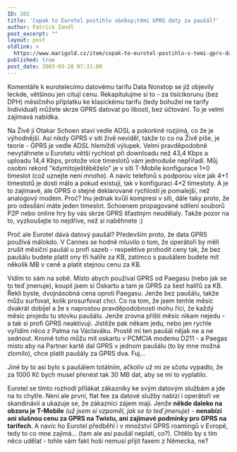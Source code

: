 ```yaml
---
ID: 202
title: 'Copak to Eurotel postihlo s&nbsp;těmi GPRS daty za paušál?'
author: Patrick Zandl
post_excerpt: ""
layout: post
oldlink: >
  https://www.marigold.cz/item/copak-to-eurotel-postihlo-s-temi-gprs-daty-za-pausal
published: true
post_date: 2003-03-28 07:31:00
---
```

<p>
Komentáře k eurotelecímu datovému tarifu Data Nonstop se již objevily leckde, většinou jen citují cenu. Rekapitulujme si to - za tisícikorunu (bez DPH) měsíčního příplatku ke klasickému tarifu (tedy bohužel ne tarify Individual) můžete skrze GPRS datovat po libosti, bez účtování. To je velmi zajímavá nabídka. </p>

<p>
Na Živě ji Otakar Schoen staví vedle ADSL a pokorkně rozjímá, co že je výhodnější. Asi nikdy GPRS v síti živě neviděl, takže to co na Živě píše, je teorie - GPRS je vedle ADSL hlemíždí výlupek. Velmi pravděpodobně nevytáhnete u Eurotelu větší rychlost při downloadu než 43,4 Kbps a uploadu 14,4 Kbps, protože více timeslotů vám jednoduše nepřiřadí. Můj osobní rekord "kdymitoještěběželo" je v síti T-Mobile konfigurace 1+0 timeslot (což uznejte není mnoho). A navíc telefonů s podporou více jak 4+1 timestotů je dosti málo a pokud existují, tak v konfiguraci 4+2 timesloty. A je to zajímavé, ale GPRS o stejné deklarované rychlosti je pomalejší, než analogový modem. Proč? Inu jednak kvůli kompresi v síti, dále taky proto, že pro odesílání máte jeden timeslot. Schoenem propagované sdílení souborů P2P nebo online hry by vás skrze GPRS šťastným neudělaly. Takže pozor na to, vyzkoušejte to nejdříve, než si naběhnete :)</p>

<p>
Proč ale Eurotel dává datový paušál? Především proto, že data GPRS používá málokdo. V Cannes se hodně mluvilo o tom, že operátoři by měli zrušit měsíční paušál u profi sazeb - respektive prohodit ceny tak, že bez paušálu budete platit ony tři halíře za KB, zatímco s paušálem budete mít několik MB v ceně a platit stejnou cenu za KB. </p>

<p>
Vidím to sám na sobě. Místo abych používal GPRS od Paegasu (nebo jak se to teď jmenuje), koupil jsem si Oskartu a tam je GPRS za šest halířů za KB. Řekli byste, dvojnásobná cena oproti Paegasu. Jenže bez paušálu, takže můžu surfovat, kolik prosurfovat chci. Co na tom, že jsem tenhle měsíc dvakrát dobíjel a že s naprostou pravděpodobností mohu říci, že každý měsíc projedu tu stovku paušálu. Jenže zrovna příští měsíc nikam nejedu - a tak si profi GPRS neaktivuji. Jistěže pak někam jedu, nebo jen rychle vyřídím něco z Palma na Václaváku. Prostě mi ten paušál nějak ne a ne sednout. Kromě toho můžu mít oskartu v PCMCIA modemu D211 -&#160;a Paegas místo aby na Partner kartě dal GPRS v jednom paušálu (to by mne možná zlomilo), chce platit paušály za GPRS dva. Fuj...&#160;</p>

<p>
Jiné by to asi bylo s paušálem totálním, ačkoliv už mi ze sčotu vypadlo, že za 1000 Kč bych musel přenést tak&#160;30 MB dat, aby se mi to vyplatilo. </p>

<p>
Eurotel se tímto rozhodl přilákat zákazníky ke svým datovým službám a jde na to chytře. Není ale první, flat fee za datové služby nabízí i operátoři ve skandinávii a ukazuje se, že zákazníci zájem mají. Jenže <STRONG>někde daleko na obzoru je T-Mobile</STRONG> <EM>(už jsem si vzpoměl, jak se to teď jmenuje)</EM> - <STRONG>nenabízí ani slušnou cenu za GPRS na Twistu, ani zajímavé podmínky pro GPRS na tarifech</STRONG>. A navíc ho Eurotel předběhl i v množství GPRS roamingů v Evropě, tedy to co mne zajímá... (tam ale asi paušál neplatí, co?). Chtělo by s tím něco udělat - tohle vám fakt hoši nemusí přijít faxem z Německa, ne?</p>
